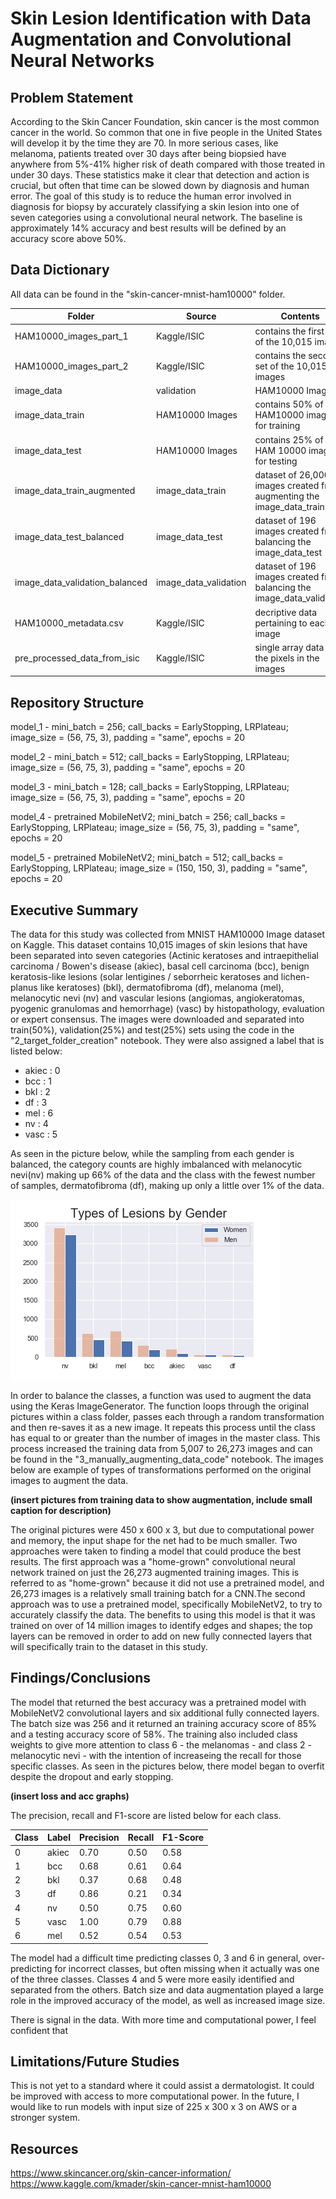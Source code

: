 # Skin Lesion Identification with Data Augmentation and Convolutional Neural Networks

## Problem Statement

According to the Skin Cancer Foundation, skin cancer is the most common cancer in the world. So common that one in five people in the United States will develop it by the time they are 70. In more serious cases, like melanoma, patients treated over 30 days after being biopsied have anywhere from 5%-41% higher risk of death compared with those treated in under 30 days. These statistics make it clear that detection and action is crucial, but often that time can be slowed down by diagnosis and human error. The goal of this study is to reduce the human error involved in diagnosis for biopsy by accurately classifying a skin lesion into one of seven categories using a convolutional neural network. The baseline is approximately 14% accuracy and best results will be defined by an accuracy score above 50%. 

## Data Dictionary

All data can be found in the "skin-cancer-mnist-ham10000" folder.

|Folder|Source|Contents|
|---|---|---|
|HAM10000_images_part_1|Kaggle/ISIC|contains the first set of the 10,015 images|
|HAM10000_images_part_2|Kaggle/ISIC|contains the second set of the 10,015 images|
|image_data|validation|HAM10000 Images|contains 25% of the HAM10000 images for validation|
|image_data_train|HAM10000 Images|contains 50% of the HAM10000 images for training|
|image_data_test|HAM10000 Images|contains 25% of the HAM 10000 images for testing|
|image_data_train_augmented|image_data_train|dataset of 26,000+ images created from augmenting the image_data_train|
|image_data_test_balanced|image_data_test|dataset of 196 images created from balancing the image_data_test|
|image_data_validation_balanced|image_data_validation|dataset of 196 images created from balancing the image_data_validation|
|HAM10000_metadata.csv|Kaggle/ISIC|decriptive data pertaining to each image|
|pre_processed_data_from_isic|Kaggle/ISIC|single array data of the pixels in the images|

## Repository Structure
model_1 - mini_batch = 256; call_backs = EarlyStopping, LRPlateau; image_size = (56, 75, 3), padding = "same", epochs = 20

model_2 - mini_batch = 512; call_backs = EarlyStopping, LRPlateau; image_size = (56, 75, 3), padding = "same", epochs = 20

model_3 - mini_batch = 128; call_backs = EarlyStopping, LRPlateau; image_size = (56, 75, 3), padding = "same", epochs = 20

model_4 - pretrained MobileNetV2; mini_batch = 256; call_backs = EarlyStopping, LRPlateau; image_size = (56, 75, 3), padding = "same", epochs = 20

model_5 - pretrained MobileNetV2; mini_batch = 512; call_backs = EarlyStopping, LRPlateau; image_size = (150, 150, 3), padding = "same", epochs = 20

## Executive Summary

The data for this study was collected from MNIST HAM10000 Image dataset on Kaggle. This dataset contains 10,015 images of skin lesions that have been separated into seven categories (Actinic keratoses and intraepithelial carcinoma / Bowen's disease (akiec), basal cell carcinoma (bcc), benign keratosis-like lesions (solar lentigines / seborrheic keratoses and lichen-planus like keratoses) (bkl), dermatofibroma (df), melanoma (mel), melanocytic nevi (nv) and vascular lesions (angiomas, angiokeratomas, pyogenic granulomas and hemorrhage) (vasc) by histopathology, evaluation or expert consensus. The images were downloaded and separated into train(50%), validation(25%) and test(25%) sets using the code in the "2_target_folder_creation" notebook. They were also assigned a label that is listed below:

- akiec : 0
- bcc : 1
- bkl : 2
- df : 3
- mel : 6
- nv : 4
- vasc : 5

As seen in the picture below, while the sampling from each gender is balanced, the category counts are highly imbalanced with melanocytic nevi(nv) making up 66% of the data and the class with the fewest number of samples, dermatofibroma (df), making up only a little over 1% of the data. 

![Classes By Gender](./images/class_balance_by_gender.png)

In order to balance the classes, a function was used to augment the data using the Keras ImageGenerator. The function loops through the original pictures within a class folder, passes each through a random transformation and then re-saves it as a new image. It repeats this process until the class has equal to or greater than the number of images in the master class. This process increased the training data from 5,007 to 26,273 images and can be found in the "3_manually_augmenting_data_code" notebook. The images below are example of types of transformations performed on the original images to augment the data. 

**(insert pictures from training data to show augmentation, include small caption for description)**

The original pictures were 450 x 600 x 3, but due to computational power and memory, the input shape for the net had to be much smaller. Two approaches were taken to finding a model that could produce the best results. The first approach was a "home-grown" convolutional neural network trained on just the 26,273 augmented training images. This is referred to as "home-grown" because it did not use a pretrained model, and 26,273 images is a relatively small training batch for a CNN.The second approach was to use a pretrained model, specifically MobileNetV2, to try to accurately classify the data. The benefits to using this model is that it was trained on over of 14 million images to identify edges and shapes; the top layers can be removed in order to add on new fully connected layers that will specifically train to the dataset in this study. 


## Findings/Conclusions

The model that returned the best accuracy was a pretrained model with MobileNetV2 convolutional layers and six additional fully connected layers. The batch size was 256 and it returned an training accuracy score of 85% and a testing accuracy score of 58%. The training also included class weights to give more attention to class 6 - the melanomas - and class 2 - melanocytic nevi - with the intention of increaseing the recall for those specific classes. As seen in the pictures below, there model began to overfit despite the dropout and early stopping. 

**(insert loss and acc graphs)**

The precision, recall and F1-score are listed below for each class.

|Class|Label|Precision|Recall|F1-Score|
|---|---|---|---|---|
|0|akiec|0.70|0.50|0.58| 
|1|bcc|0.68|0.61|0.64|
|2|bkl|0.37|0.68|0.48|
|3|df|0.86|0.21|0.34|
|4|nv|0.50|0.75|0.60|
|5|vasc|1.00|0.79|0.88|
|6|mel|0.52|0.54|0.53|

The model had a difficult time predicting classes 0, 3 and 6 in general, over-predicting for incorrect classes, but often missing when it actually was one of the three classes. Classes 4 and 5 were more easily identified and separated from the others. Batch size and data augmentation played a large role in the improved accuracy of the model, as well as increased image size. 

There is signal in the data. With more time and computational power, I feel confident that 

## Limitations/Future Studies

This is not yet to a standard where it could assist a dermatologist. It could be improved with access to more computational power. In the future, I would like to run models with input size of 225 x 300 x 3 on AWS or a stronger system. 

## Resources
https://www.skincancer.org/skin-cancer-information/
https://www.kaggle.com/kmader/skin-cancer-mnist-ham10000
